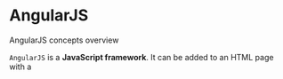# AngularJS
AngularJS concepts overview

`AngularJS` is a **JavaScript framework**. It can be added to an HTML page with a <script> tag.
           
`<script src="https://ajax.googleapis.com/ajax/libs/angularjs/1.6.9/angular.min.js"></script>` 

**Or download angular.min.js file and save it in your project js folder**

###### AngularJS extends HTML with ng-directives.
**ng-app** directive defines an AngularJS application.
**ng-model** directive binds the value of HTML controls (input, select, textarea) to application data.
**ng-bind** directive binds application data to the HTML view.
